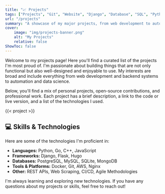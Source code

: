 ```yaml
---
title: "📈 Projects"
tags: ["Projects", "Git", "Website", "Django", "Database", "SQL", "Python", "OCR", "TTS"]
url: "/projects"
summary: "A showcase of my major projects, from web development to automation scripts."
cover:
    image: "img/projects-banner.png"
    alt: "My Projects"
    relative: false
ShowToc: false
---
```


Welcome to my projects page! Here you'll find a curated list of the projects I'm most proud of. I'm passionate about building things that are not only functional but also well-designed and enjoyable to use. My interests are broad and include everything from web development and backend systems to automation and data science.

Below, you'll find a mix of personal projects, open-source contributions, and professional work. Each project has a brief description, a link to the code or live version, and a list of the technologies I used.

{{< project >}}

## 💻 Skills & Technologies

Here are some of the technologies I'm proficient in:

-   **Languages:** Python, Go, C++, JavaScript
-   **Frameworks:** Django, Flask, Hugo
-   **Databases:** PostgreSQL, MySQL, SQLite, MongoDB
-   **Tools & Platforms:** Docker, Git, AWS, Nginx
-   **Other:** REST APIs, Web Scraping, CI/CD, Agile Methodologies

I'm always learning and exploring new technologies. If you have any questions about my projects or skills, feel free to reach out!
